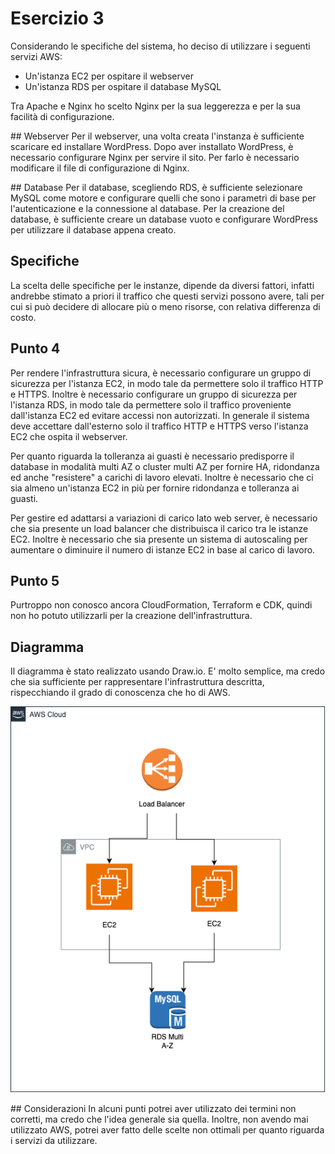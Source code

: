 # Esercizio 3
Considerando le specifiche del sistema, ho deciso di utilizzare i seguenti servizi AWS:
* Un'istanza EC2 per ospitare il webserver
* Un'istanza RDS per ospitare il database MySQL

Tra Apache e Nginx ho scelto Nginx per la sua leggerezza e per la sua facilità di configurazione.

## Webserver
Per il webserver, una volta creata l'instanza è sufficiente scaricare ed installare WordPress. Dopo aver installato WordPress, è necessario configurare Nginx per servire il sito. Per farlo è necessario modificare il file di configurazione di Nginx.

## Database
Per il database, scegliendo RDS, è sufficiente selezionare MySQL come motore e configurare quelli che sono i parametri di base per l'autenticazione e la connessione al database. Per la creazione del database, è sufficiente creare un database vuoto e configurare WordPress per utilizzare il database appena creato.

## Specifiche
La scelta delle specifiche per le instanze, dipende da diversi fattori, infatti andrebbe stimato a priori il traffico che questi servizi possono avere, tali per cui si può decidere di allocare più o meno risorse, con relativa differenza di costo.

## Punto 4
Per rendere l'infrastruttura sicura, è necessario configurare un gruppo di sicurezza per l'istanza EC2, in modo tale da permettere solo il traffico HTTP e HTTPS. Inoltre è necessario configurare un gruppo di sicurezza per l'istanza RDS, in modo tale da permettere solo il traffico proveniente dall'istanza EC2 ed evitare accessi non autorizzati. In generale il sistema deve accettare dall'esterno solo il traffico HTTP e HTTPS verso l'istanza EC2 che ospita il webserver.

Per quanto riguarda la tolleranza ai guasti è necessario predisporre il database in modalità multi AZ o cluster multi AZ per fornire HA, ridondanza ed anche "resistere" a carichi di lavoro elevati. Inoltre è necessario che ci sia almeno un'istanza EC2 in più per fornire ridondanza e tolleranza ai guasti.

Per gestire ed adattarsi a variazioni di carico lato web server, è necessario che sia presente un load balancer che distribuisca il carico tra le istanze EC2. Inoltre è necessario che sia presente un sistema di autoscaling per aumentare o diminuire il numero di istanze EC2 in base al carico di lavoro.

## Punto 5
Purtroppo non conosco ancora CloudFormation, Terraform e CDK, quindi non ho potuto utilizzarli per la creazione dell'infrastruttura.

## Diagramma
Il diagramma è stato realizzato usando Draw.io. E' molto semplice, ma credo che sia sufficiente per rappresentare l'infrastruttura descritta, rispecchiando il grado di conoscenza che ho di AWS.


![Diagramma](diagram_aws.png)



## Considerazioni
In alcuni punti potrei aver utilizzato dei termini non corretti, ma credo che l'idea generale sia quella. Inoltre, non avendo mai utilizzato AWS, potrei aver fatto delle scelte non ottimali per quanto riguarda i servizi da utilizzare.